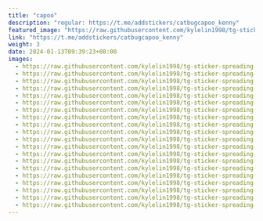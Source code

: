 ```yaml
---
title: "capoo"
description: "regular: https://t.me/addstickers/catbugcapoo_kenny"
featured_image: "https://raw.githubusercontent.com/kylelin1998/tg-sticker-spreading-worldwide-images/main/img/4d933c25-24b9-4dc5-8dbf-41dacfab2ef9.jpg"
link: "https://t.me/addstickers/catbugcapoo_kenny"
weight: 3
date: 2024-01-13T09:39:23+08:00
images:
  - https://raw.githubusercontent.com/kylelin1998/tg-sticker-spreading-worldwide-images/main/img/4d933c25-24b9-4dc5-8dbf-41dacfab2ef9.jpg
  - https://raw.githubusercontent.com/kylelin1998/tg-sticker-spreading-worldwide-images/main/img/dfe7c72a-52f1-4f1f-a200-7af8ae2e1d3f.jpg
  - https://raw.githubusercontent.com/kylelin1998/tg-sticker-spreading-worldwide-images/main/img/7a6959b8-7c27-420c-ae51-11a6a4af2779.jpg
  - https://raw.githubusercontent.com/kylelin1998/tg-sticker-spreading-worldwide-images/main/img/7b1c9507-4cb9-43f7-afd5-a6ae3b7461b5.jpg
  - https://raw.githubusercontent.com/kylelin1998/tg-sticker-spreading-worldwide-images/main/img/c8f3e688-b18d-4d24-a33f-a5cd8d9cdaaf.jpg
  - https://raw.githubusercontent.com/kylelin1998/tg-sticker-spreading-worldwide-images/main/img/393a68e5-cb3e-4d1e-ad27-f33478a62303.jpg
  - https://raw.githubusercontent.com/kylelin1998/tg-sticker-spreading-worldwide-images/main/img/9ce1454d-76c8-4814-82ce-82c9717173a6.jpg
  - https://raw.githubusercontent.com/kylelin1998/tg-sticker-spreading-worldwide-images/main/img/a6a84311-9c1d-4af1-a0b6-a0374f8d5fe8.jpg
  - https://raw.githubusercontent.com/kylelin1998/tg-sticker-spreading-worldwide-images/main/img/6f69991b-bdc8-4d37-b53e-42b6f8feb7e2.jpg
  - https://raw.githubusercontent.com/kylelin1998/tg-sticker-spreading-worldwide-images/main/img/4cffdaf2-16b3-4751-a1dd-d6c86cc81d65.jpg
  - https://raw.githubusercontent.com/kylelin1998/tg-sticker-spreading-worldwide-images/main/img/23a418f5-d2a8-43bc-a887-2987e8a08187.jpg
  - https://raw.githubusercontent.com/kylelin1998/tg-sticker-spreading-worldwide-images/main/img/187d6104-9134-4a69-ba84-a5363776699c.jpg
  - https://raw.githubusercontent.com/kylelin1998/tg-sticker-spreading-worldwide-images/main/img/de0f33d7-8820-404a-86e7-40c5fb867408.jpg
  - https://raw.githubusercontent.com/kylelin1998/tg-sticker-spreading-worldwide-images/main/img/508c9751-1713-40b3-86d3-9455a977ef7f.jpg
  - https://raw.githubusercontent.com/kylelin1998/tg-sticker-spreading-worldwide-images/main/img/293bb9a1-20ec-4b88-b9d9-28112b9058b2.jpg
  - https://raw.githubusercontent.com/kylelin1998/tg-sticker-spreading-worldwide-images/main/img/ae1eaa6d-ff80-4e4b-b42f-5fbf3f6f75b9.jpg
  - https://raw.githubusercontent.com/kylelin1998/tg-sticker-spreading-worldwide-images/main/img/2c1c55e5-9ff2-4a4c-8879-5c1014ea389d.jpg
  - https://raw.githubusercontent.com/kylelin1998/tg-sticker-spreading-worldwide-images/main/img/c1b8d9dd-8126-444c-b5f3-08458641d474.jpg
  - https://raw.githubusercontent.com/kylelin1998/tg-sticker-spreading-worldwide-images/main/img/4ad576e3-a150-4fb2-acf6-80d88a5ea00b.jpg
  - https://raw.githubusercontent.com/kylelin1998/tg-sticker-spreading-worldwide-images/main/img/aca36b40-4690-4d05-985b-1510b6443cb5.jpg
---
```

